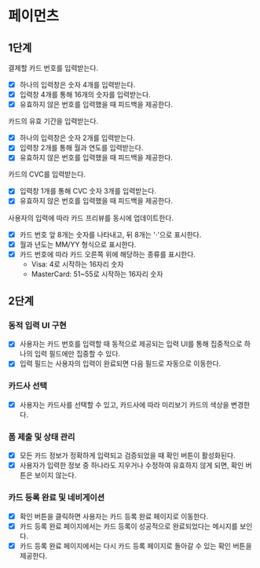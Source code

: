 # 페이먼츠

## 1단계

결제할 카드 번호를 입력받는다.

- [x] 하나의 입력창은 숫자 4개를 입력받는다.
- [x] 입력창 4개를 통해 16개의 숫자를 입력받는다.
- [x] 유효하지 않은 번호를 입력했을 때 피드백을 제공한다.

카드의 유효 기간을 입력받는다.

- [x] 하나의 입력창은 숫자 2개를 입력받는다.
- [x] 입력창 2개를 통해 월과 연도를 입력받는다.
- [x] 유효하지 않은 번호를 입력했을 때 피드백을 제공한다.

카드의 CVC를 입력받는다.

- [x] 입력창 1개를 통해 CVC 숫자 3개를 입력받는다.
- [x] 유효하지 않은 번호를 입력했을 때 피드백을 제공한다.

사용자의 입력에 따라 카드 프리뷰를 동시에 업데이트한다.

- [x] 카드 번호 앞 8개는 숫자를 나타내고, 뒤 8개는 '·'으로 표시한다.
- [x] 월과 년도는 MM/YY 형식으로 표시한다.
- [x] 카드 번호에 따라 카드 오른쪽 위에 해당하는 종류를 표시한다.
  - Visa: 4로 시작하는 16자리 숫자
  - MasterCard: 51~55로 시작하는 16자리 숫자

## 2단계

### 동적 입력 UI 구현

- [x] 사용자는 카드 번호를 입력할 때 동적으로 제공되는 입력 UI를 통해 집중적으로 하나의 입력 필드에만 집중할 수 있다.
- [x] 입력 필드는 사용자의 입력이 완료되면 다음 필드로 자동으로 이동한다.

### 카드사 선택

- [x] 사용자는 카드사를 선택할 수 있고, 카드사에 따라 미리보기 카드의 색상을 변경한다.

### 폼 제출 및 상태 관리

- [x] 모든 카드 정보가 정확하게 입력되고 검증되었을 때 확인 버튼이 활성화된다.
- [x] 사용자가 입력한 정보 중 하나라도 지우거나 수정하여 유효하지 않게 되면, 확인 버튼은 보이지 않는다.

### 카드 등록 완료 및 네비게이션

- [x] 확인 버튼을 클릭하면 사용자는 카드 등록 완료 페이지로 이동한다.
- [x] 카드 등록 완료 페이지에서는 카드 등록이 성공적으로 완료되었다는 메시지를 보인다.
- [x] 카드 등록 완료 페이지에서는 다시 카드 등록 페이지로 돌아갈 수 있는 확인 버튼을 제공한다.
